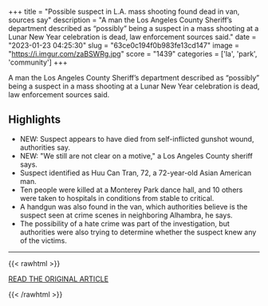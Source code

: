 +++
title = "Possible suspect in L.A. mass shooting found dead in van, sources say"
description = "A man  the Los Angeles County Sheriff’s department described as “possibly” being a suspect in a mass shooting at a Lunar New Year celebration is dead, law enforcement sources said."
date = "2023-01-23 04:25:30"
slug = "63ce0c194f0b983fe13cd147"
image = "https://i.imgur.com/zaBSWRg.jpg"
score = "1439"
categories = ['la', 'park', 'community']
+++

A man  the Los Angeles County Sheriff’s department described as “possibly” being a suspect in a mass shooting at a Lunar New Year celebration is dead, law enforcement sources said.

## Highlights

- NEW: Suspect appears to have died from self-inflicted gunshot wound, authorities say.
- NEW: "We still are not clear on a motive," a Los Angeles County sheriff says.
- Suspect identified as Huu Can Tran, 72, a 72-year-old Asian American man.
- Ten people were killed at a Monterey Park dance hall, and 10 others were taken to hospitals in conditions from stable to critical.
- A handgun was also found in the van, which authorities believe is the suspect seen at crime scenes in neighboring Alhambra, he says.
- The possibility of a hate crime was part of the investigation, but authorities were also trying to determine whether the suspect knew any of the victims.

---

{{< rawhtml >}}
  <p class="article-category">
    <a target="_blank" href="https://www.nbcnews.com/news/us-news/mass-shooting-monterey-park-california-rcna66877">READ THE ORIGINAL ARTICLE</a>
  </p>
{{< /rawhtml >}}
